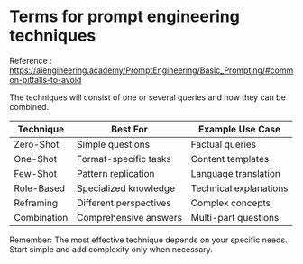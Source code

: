 # Terms for prompt engineering techniques

Reference : https://aiengineering.academy/PromptEngineering/Basic_Prompting/#common-pitfalls-to-avoid

The techniques will consist of one or several queries and how they can be combined.

| Technique    | Best For              | Example Use Case        |
|--------------|-----------------------|-------------------------|
| Zero-Shot    | Simple questions      | Factual queries         |
| One-Shot     | Format-specific tasks | Content templates       |
| Few-Shot     | Pattern replication   | Language translation    |
| Role-Based   | Specialized knowledge | Technical explanations  |
| Reframing    | Different perspectives| Complex concepts        |
| Combination  | Comprehensive answers | Multi-part questions    |

Remember: The most effective technique depends on your specific needs. Start simple and add complexity only when necessary.

